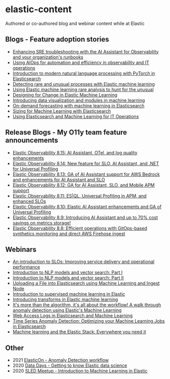 # elastic-content
Authored or co-authored blog and webinar content while at Elastic

## Blogs - Feature adoption stories

- [Enhancing SRE troubleshooting with the AI Assistant for Observability and your organization's runbooks](https://www.elastic.co/observability-labs/blog/sre-troubleshooting-ai-assistant-observability-runbooks)
- [Using AIOps for automation and efficiency in observability and IT operations](https://www.elastic.co/blog/aiops-use-cases-observability-operations)
- [Introduction to modern natural language processing with PyTorch in Elasticsearch](https://www.elastic.co/blog/introduction-to-nlp-with-pytorch-models)
- [Detecting rare and unusual processes with Elastic machine learning](https://www.elastic.co/blog/detecting-rare-unusual-processes-with-elastic-machine-learning)
- [Using Elastic machine learning rare analysis to hunt for the unusual](https://www.elastic.co/blog/using-elastic-machine-learning-rare-analysis-to-hunt-for-the-unusual)
- [Designing for Change in Elastic Machine Learning](https://www.elastic.co/blog/designing-for-change-in-elastic-machine-learning)
- [Introducing data visualization and modules in machine learning](https://www.elastic.co/blog/machine-learning-data-visualizer-and-modules)
- [On-demand forecasting with machine learning in Elasticsearch](https://www.elastic.co/blog/elasticsearch-machine-learning-on-demand-forecasting)
- [Sizing for Machine Learning with Elasticsearch](https://www.elastic.co/blog/sizing-machine-learning-with-elasticsearch)
- [Using Elasticsearch and Machine Learning for IT Operations](https://www.elastic.co/blog/using-elasticsearch-and-machine-learning-for-it-operations)

## Release Blogs - My O11y team feature announcements

- [Elastic Observability 8.15: AI Assistant, OTel, and log quality enhancements](https://www.elastic.co/blog/whats-new-elastic-observability-8-15-0)
- [Elastic Observability 8.14: New feature for SLO, AI Assistant, and .NET for Universal Profiling](https://www.elastic.co/blog/whats-new-elastic-observability-8-14-0)
- [Elastic Observability 8.13: GA of AI Assistant support for AWS Bedrock and enhancements for AI Assistant and SLO](https://www.elastic.co/blog/whats-new-elastic-observability-8-13-0)
- [Elastic Observability 8.12: GA for AI Assistant, SLO, and Mobile APM support](https://www.elastic.co/blog/whats-new-elastic-observability-8-12-0)
- [Elastic Observability 8.11: ES|QL, Universal Profiling in APM, and enhanced SLOs](https://www.elastic.co/blog/whats-new-elastic-observability-8-11-0)
- [Elastic Observability 8.10: Elastic AI Assistant enhancements and GA of Universal Profiling](https://www.elastic.co/blog/whats-new-elastic-observability-8-10-0)
- [Elastic Observability 8.9: Introducing AI Assistant and up to 70% cost savings on metrics storage!](https://www.elastic.co/blog/whats-new-elastic-observability-8-9-0)
- [Elastic Observability 8.8: Efficient operations with GitOps-based synthetics monitoring and direct AWS Firehose ingest](https://www.elastic.co/blog/whats-new-elastic-observability-8-8-0)

## Webinars

- [An introduction to SLOs: Improving service delivery and operational performance](https://www.elastic.co/virtual-events/introduction-to-slos)
- [Introduction to NLP models and vector search: Part I](https://www.elastic.co/virtual-events/introduction-to-nlp-models-and-vector-search)
- [Introduction to NLP models and vector search: Part II](https://www.elastic.co/virtual-events/introduction-to-nlp-models-and-vector-search-part-2)
- [Uploading a File into Elasticsearch using Machine Learning and Ingest Node](https://www.elastic.co/es/webinars/uploading-a-file-into-elasticsearch-using-machine-learning-ingest-node)
- [Introduction to supervised machine learning in Elastic](https://www.elastic.co/de/webinars/introduction-to-supervised-machine-learning-in-elastic)
- [Introducing transforms in Elastic machine learning](https://www.elastic.co/es/webinars/introducing-data-frame-transforms-for-elastic-machine-learning)
- [It's more than the algorithm, it's all about the workflow! A walk through anomaly detection using Elastic's Machine Learning](https://www.elastic.co/elasticon/archive/2021/global/its-more-than-the-algorithm-its-all-about-the-workflow-a-walk-through-anomaly-detection-using-elastic-machine-learning)
- [Web Access Logs in Elasticsearch and Machine Learning](https://www.elastic.co/webinars/event-logs-in-elasticsearch-and-machine-learning)
- [Time Series Anomaly Detection: Optimizing your Machine Learning Jobs in Elasticsearch](https://www.elastic.co/webinars/time-series-anomaly-detection-optimizing-machine-learning-jobs-in-elasticsearch)
- [Machine learning and the Elastic Stack: Everywhere you need it](https://www.elastic.co/elasticon/archive/2020/global/machine-learning-and-the-elastic-stack-everywhere-you-need-it)

## Other
- 2021 [ElasticOn - Anomaly Detection workflow](https://youtu.be/Ca4_5AMvboU?si=n5tblO1eDBHkQfdX)
- 2020 [Data Days - Getting to know Elastic data science](https://youtu.be/yjBdCvpTOjU?si=-Bk4nObTTmddiDje)
- 2020 [SLED Meetup - Introduction to Machine Learning in Elastic](https://youtu.be/NfOTq3X_pcg?si=bBUksb0ZDZ-6EAlE)


